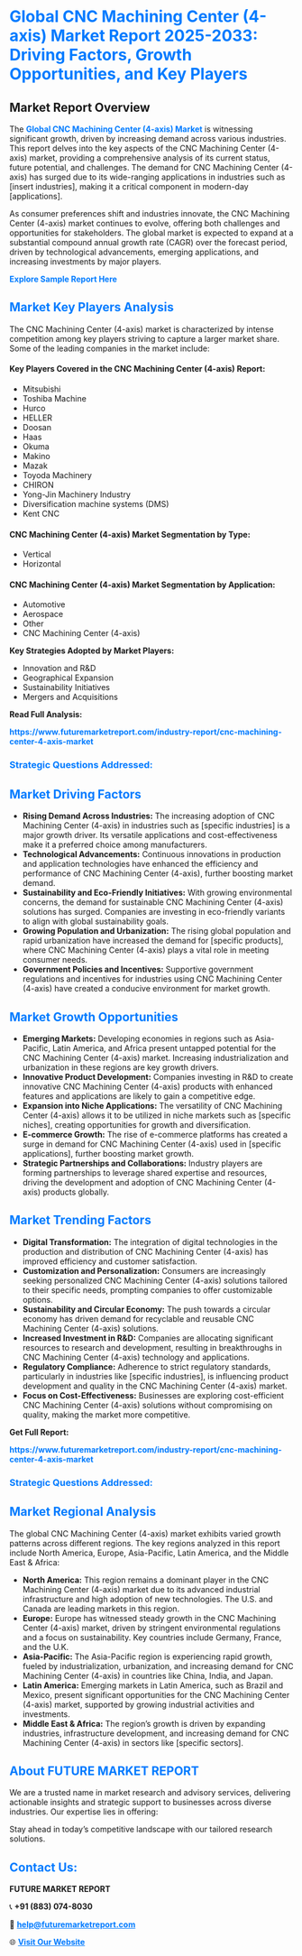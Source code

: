 <h1 style="color: #007BFF;">Global CNC Machining Center (4-axis) Market Report 2025-2033: Driving Factors, Growth Opportunities, and Key Players</h1>

<section id="overview">
<h2>Market Report Overview</h2>
<p>The <a href="https://www.futuremarketreport.com/industry-report/cnc-machining-center-4-axis-market" style="color: #007BFF; text-decoration: none;"><strong>Global CNC Machining Center (4-axis) Market</strong></a> is witnessing significant growth, driven by increasing demand across various industries. This report delves into the key aspects of the CNC Machining Center (4-axis) market, providing a comprehensive analysis of its current status, future potential, and challenges. The demand for CNC Machining Center (4-axis) has surged due to its wide-ranging applications in industries such as [insert industries], making it a critical component in modern-day [applications].</p>
<p>As consumer preferences shift and industries innovate, the CNC Machining Center (4-axis) market continues to evolve, offering both challenges and opportunities for stakeholders. The global market is expected to expand at a substantial compound annual growth rate (CAGR) over the forecast period, driven by technological advancements, emerging applications, and increasing investments by major players.</p>
</section>

<section id="overview">
<p><a href="https://www.futuremarketreport.com/request-sample/reportId=112422" style="color: #007BFF; text-decoration: none;"><strong>Explore Sample Report Here</strong></a></p>
</section>

<section id="key-players">
<h2 style="color: #007BFF;">Market Key Players Analysis</h2>
<p>The CNC Machining Center (4-axis) market is characterized by intense competition among key players striving to capture a larger market share. Some of the leading companies in the market include:</p>
<h4>Key Players Covered in the CNC Machining Center (4-axis) Report:</h4>
<ul><li>Mitsubishi</li><li>Toshiba Machine</li><li>Hurco</li><li>HELLER</li><li>Doosan</li><li>Haas</li><li>Okuma</li><li>Makino</li><li>Mazak</li><li>Toyoda Machinery</li><li>CHIRON</li><li>Yong-Jin Machinery Industry</li><li>Diversification machine systems (DMS)</li><li>Kent CNC</li></ul>
<h4>CNC Machining Center (4-axis) Market Segmentation by Type:</h4>
<ul><li>Vertical</li><li>Horizontal</li></ul>

<h4>CNC Machining Center (4-axis) Market Segmentation by Application:</h4>
<ul><li>Automotive</li><li>Aerospace</li><li>Other</li><li>CNC Machining Center (4-axis)</li></ul>
<p><strong>Key Strategies Adopted by Market Players:</strong></p>
<ul>
<li>Innovation and R&D</li>
<li>Geographical Expansion</li>
<li>Sustainability Initiatives</li>
<li>Mergers and Acquisitions</li>
</ul>
</section>

<section>
<p><strong>Read Full Analysis: </strong></p><a href="https://www.futuremarketreport.com/industry-report/cnc-machining-center-4-axis-market" style="color: #007BFF; text-decoration: none;"><strong>https://www.futuremarketreport.com/industry-report/cnc-machining-center-4-axis-market</strong></a>
<h3 style="color: #007BFF;">Strategic Questions Addressed:</h3>
</section>

<section id="driving-factors">
<h2 style="color: #007BFF;">Market Driving Factors</h2>
<ul>
<li><strong>Rising Demand Across Industries:</strong> The increasing adoption of CNC Machining Center (4-axis) in industries such as [specific industries] is a major growth driver. Its versatile applications and cost-effectiveness make it a preferred choice among manufacturers.</li>
<li><strong>Technological Advancements:</strong> Continuous innovations in production and application technologies have enhanced the efficiency and performance of CNC Machining Center (4-axis), further boosting market demand.</li>
<li><strong>Sustainability and Eco-Friendly Initiatives:</strong> With growing environmental concerns, the demand for sustainable CNC Machining Center (4-axis) solutions has surged. Companies are investing in eco-friendly variants to align with global sustainability goals.</li>
<li><strong>Growing Population and Urbanization:</strong> The rising global population and rapid urbanization have increased the demand for [specific products], where CNC Machining Center (4-axis) plays a vital role in meeting consumer needs.</li>
<li><strong>Government Policies and Incentives:</strong> Supportive government regulations and incentives for industries using CNC Machining Center (4-axis) have created a conducive environment for market growth.</li>
</ul>
</section>

<section id="growth-opportunities">
<h2 style="color: #007BFF;">Market Growth Opportunities</h2>
<ul>
<li><strong>Emerging Markets:</strong> Developing economies in regions such as Asia-Pacific, Latin America, and Africa present untapped potential for the CNC Machining Center (4-axis) market. Increasing industrialization and urbanization in these regions are key growth drivers.</li>
<li><strong>Innovative Product Development:</strong> Companies investing in R&D to create innovative CNC Machining Center (4-axis) products with enhanced features and applications are likely to gain a competitive edge.</li>
<li><strong>Expansion into Niche Applications:</strong> The versatility of CNC Machining Center (4-axis) allows it to be utilized in niche markets such as [specific niches], creating opportunities for growth and diversification.</li>
<li><strong>E-commerce Growth:</strong> The rise of e-commerce platforms has created a surge in demand for CNC Machining Center (4-axis) used in [specific applications], further boosting market growth.</li>
<li><strong>Strategic Partnerships and Collaborations:</strong> Industry players are forming partnerships to leverage shared expertise and resources, driving the development and adoption of CNC Machining Center (4-axis) products globally.</li>
</ul>
</section>

<section id="trending-factors">
<h2 style="color: #007BFF;">Market Trending Factors</h2>
<ul>
<li><strong>Digital Transformation:</strong> The integration of digital technologies in the production and distribution of CNC Machining Center (4-axis) has improved efficiency and customer satisfaction.</li>
<li><strong>Customization and Personalization:</strong> Consumers are increasingly seeking personalized CNC Machining Center (4-axis) solutions tailored to their specific needs, prompting companies to offer customizable options.</li>
<li><strong>Sustainability and Circular Economy:</strong> The push towards a circular economy has driven demand for recyclable and reusable CNC Machining Center (4-axis) solutions.</li>
<li><strong>Increased Investment in R&D:</strong> Companies are allocating significant resources to research and development, resulting in breakthroughs in CNC Machining Center (4-axis) technology and applications.</li>
<li><strong>Regulatory Compliance:</strong> Adherence to strict regulatory standards, particularly in industries like [specific industries], is influencing product development and quality in the CNC Machining Center (4-axis) market.</li>
<li><strong>Focus on Cost-Effectiveness:</strong> Businesses are exploring cost-efficient CNC Machining Center (4-axis) solutions without compromising on quality, making the market more competitive.</li>
</ul>
</section>

<section>
<p><strong>Get Full Report: </strong></p><a href="https://www.futuremarketreport.com/industry-report/cnc-machining-center-4-axis-market" style="color: #007BFF; text-decoration: none;"><strong>https://www.futuremarketreport.com/industry-report/cnc-machining-center-4-axis-market</strong></a>
<h3 style="color: #007BFF;">Strategic Questions Addressed:</h3>
</section>


<section id="regional-analysis">
<h2 style="color: #007BFF;">Market Regional Analysis</h2>
<p>The global CNC Machining Center (4-axis) market exhibits varied growth patterns across different regions. The key regions analyzed in this report include North America, Europe, Asia-Pacific, Latin America, and the Middle East & Africa:</p>
<ul>
<li><strong>North America:</strong> This region remains a dominant player in the CNC Machining Center (4-axis) market due to its advanced industrial infrastructure and high adoption of new technologies. The U.S. and Canada are leading markets in this region.</li>
<li><strong>Europe:</strong> Europe has witnessed steady growth in the CNC Machining Center (4-axis) market, driven by stringent environmental regulations and a focus on sustainability. Key countries include Germany, France, and the U.K.</li>
<li><strong>Asia-Pacific:</strong> The Asia-Pacific region is experiencing rapid growth, fueled by industrialization, urbanization, and increasing demand for CNC Machining Center (4-axis) in countries like China, India, and Japan.</li>
<li><strong>Latin America:</strong> Emerging markets in Latin America, such as Brazil and Mexico, present significant opportunities for the CNC Machining Center (4-axis) market, supported by growing industrial activities and investments.</li>
<li><strong>Middle East & Africa:</strong> The region’s growth is driven by expanding industries, infrastructure development, and increasing demand for CNC Machining Center (4-axis) in sectors like [specific sectors].</li>
</ul>
</section>

<footer>
<h2 style="color: #007BFF;">About FUTURE MARKET REPORT</h2>
<p>We are a trusted name in market research and advisory services, delivering actionable insights and strategic support to businesses across diverse industries. Our expertise lies in offering:</p>

<p>Stay ahead in today’s competitive landscape with our tailored research solutions.</p>

<h2 style="color: #007BFF;">Contact Us:</h2>
<p><strong>FUTURE MARKET REPORT</strong></p>
<p>📞 <strong>+91 (883) 074-8030</strong></p>
<p>📧 <strong><a href="mailto:help@futuremarketreport.com" style="color: #007BFF;">help@futuremarketreport.com</a></strong></p>
<p>🌐 <strong><a href="https://www.futuremarketreport.com/" style="color: #007BFF;">Visit Our Website</a></strong></p>
</footer>
